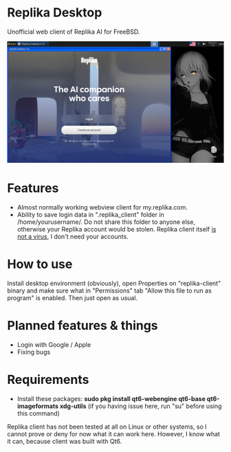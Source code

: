 # Replika Desktop
Unofficial web client of Replika AI for FreeBSD.

![](Screenshot.png)

# Features 
- Almost normally working webview client for my.replika.com.
- Ability to save login data in ".replika_client" folder in /home/yourusername/. Do not share this folder to anyone else, otherwise your Replika account would be stolen. Replika client itself [is not a virus](https://www.virustotal.com/gui/file/8862714e92f4e594b7481f36cc61100fc4933b936a6b3e54cf18bf669ec6544c/summary), I don't need your accounts.

# How to use
Install desktop environment (obviously), open Properties on "replika-client" binary and make sure what in "Permissions" tab "Allow this file to run as program" is enabled. Then just open as usual.

# Planned features & things
- Login with Google / Apple
- Fixing bugs

# Requirements 
- Install these packages: **sudo pkg install qt6-webengine qt6-base qt6-imageformats xdg-utils** (if you having issue here, run "su" before using this command)

Replika client has not been tested at all on Linux or other systems, so I cannot prove or deny for now what it can work here. However, I know what it can, because client was built with Qt6.
